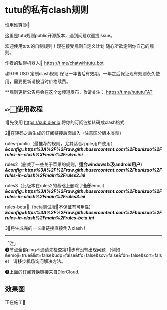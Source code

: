 # tutu的私有clash规则
谁用谁爽😊🥰

这里是tutu规则public开源版本，遇到问题欢迎提issue。

欢迎使用tutu的自制规则！现在接受规则自定义计划 随心所欲定制你自己的规则。

作者的私聊机器人🤖️ https://t.me/chatwithtutu_bot

💰9.99 USD 定制clash规则 保证一年售后有效期，一年之后保证现有规则永久使用，需要更新请按当时价格续费。

**规则更新公告将会在这个tg频道发布，敬请关注： https://t.me/hututuTAT


## 👉🏻使用教程
1⃣️先使用  https://sub.dler.io 将你的订阅链接转码成clash格式

2⃣️在转码之后生成的订阅链接后面加入（注意区分版本类型）

rules-public（最推荐的规则，尤其适合apple用户使用）  
***&config=https%3A%2F%2Fraw.githubusercontent.com%2Fbunizao%2Frules-in-clash%2Fmain%2Frules.ini***

rules2（删减了一些关于苹果的规则，**适合windows以及android用户**）  
***&config=https%3A%2F%2Fraw.githubusercontent.com%2Fbunizao%2Frules-in-clash%2Fmain%2Frules2.ini***

rules3（此版本在rules2的基础上删除了**全部**emoji）  
***&config=https%3A%2F%2Fraw.githubusercontent.com%2Fbunizao%2Frules-in-clash%2Fmain%2Frules3.ini***

rules-beta🚧（beta测试版🚧不保证有可用性）  
***&config=https%3A%2F%2Fraw.githubusercontent.com%2Fbunizao%2Frules-in-clash%2Fmain%2Frules-beta.ini***

3⃣️将生成完的一长串链接直接倒入clash！
****
「注」  
❶节点全都ping不通请先检查第1⃣️步有没有出现问题  （例如&emoji=true&list=false&udp=false&tfo=false&scv=false&fdn=false&sort=false）  请移步机场询问解决方法。

❷上面的订阅转换链接来自DlerCloud.

## 效果图

正在施工🚧
